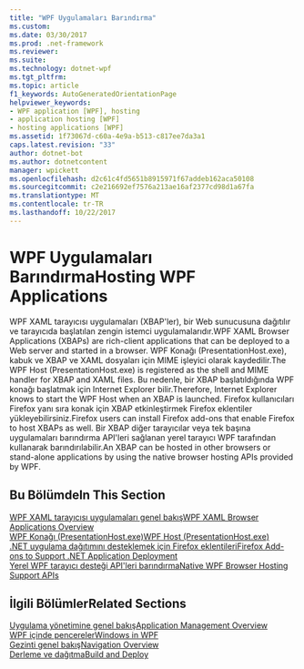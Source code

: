 ```yaml
---
title: "WPF Uygulamaları Barındırma"
ms.custom: 
ms.date: 03/30/2017
ms.prod: .net-framework
ms.reviewer: 
ms.suite: 
ms.technology: dotnet-wpf
ms.tgt_pltfrm: 
ms.topic: article
f1_keywords: AutoGeneratedOrientationPage
helpviewer_keywords:
- WPF application [WPF], hosting
- application hosting [WPF]
- hosting applications [WPF]
ms.assetid: 1f73067d-c60a-4e9a-b513-c817ee7da3a1
caps.latest.revision: "33"
author: dotnet-bot
ms.author: dotnetcontent
manager: wpickett
ms.openlocfilehash: d2c61c4fd5651b8915971f67addeb162aca50108
ms.sourcegitcommit: c2e216692ef7576a213ae16af2377cd98d1a67fa
ms.translationtype: MT
ms.contentlocale: tr-TR
ms.lasthandoff: 10/22/2017
---
```

# <a name="hosting-wpf-applications"></a><span data-ttu-id="63424-102">WPF Uygulamaları Barındırma</span><span class="sxs-lookup"><span data-stu-id="63424-102">Hosting WPF Applications</span></span>
<span data-ttu-id="63424-103">WPF XAML tarayıcısı uygulamaları (XBAP'ler), bir Web sunucusuna dağıtılır ve tarayıcıda başlatılan zengin istemci uygulamalarıdır.</span><span class="sxs-lookup"><span data-stu-id="63424-103">WPF XAML Browser Applications (XBAPs) are rich-client applications that can be deployed to a Web server and started in a browser.</span></span> <span data-ttu-id="63424-104">WPF Konağı (PresentationHost.exe), kabuk ve XBAP ve XAML dosyaları için MIME işleyici olarak kaydedilir.</span><span class="sxs-lookup"><span data-stu-id="63424-104">The WPF Host (PresentationHost.exe) is registered as the shell and MIME handler for XBAP and XAML files.</span></span> <span data-ttu-id="63424-105">Bu nedenle, bir XBAP başlatıldığında WPF konağı başlatmak için Internet Explorer bilir.</span><span class="sxs-lookup"><span data-stu-id="63424-105">Therefore, Internet Explorer knows to start the WPF Host when an XBAP is launched.</span></span> <span data-ttu-id="63424-106">Firefox kullanıcıları Firefox yanı sıra konak için XBAP etkinleştirmek Firefox eklentiler yükleyebilirsiniz.</span><span class="sxs-lookup"><span data-stu-id="63424-106">Firefox users can install Firefox add-ons that enable Firefox to host XBAPs as well.</span></span> <span data-ttu-id="63424-107">Bir XBAP diğer tarayıcılar veya tek başına uygulamaları barındırma API'leri sağlanan yerel tarayıcı WPF tarafından kullanarak barındırılabilir.</span><span class="sxs-lookup"><span data-stu-id="63424-107">An XBAP can be hosted in other browsers or stand-alone applications by using the native browser hosting APIs provided by WPF.</span></span>  
  
## <a name="in-this-section"></a><span data-ttu-id="63424-108">Bu Bölümde</span><span class="sxs-lookup"><span data-stu-id="63424-108">In This Section</span></span>  
 [<span data-ttu-id="63424-109">WPF XAML tarayıcısı uygulamaları genel bakış</span><span class="sxs-lookup"><span data-stu-id="63424-109">WPF XAML Browser Applications Overview</span></span>](../../../../docs/framework/wpf/app-development/wpf-xaml-browser-applications-overview.md)  
   [<span data-ttu-id="63424-110">WPF Konağı (PresentationHost.exe)</span><span class="sxs-lookup"><span data-stu-id="63424-110">WPF Host (PresentationHost.exe)</span></span>](../../../../docs/framework/wpf/app-development/wpf-host-presentationhost-exe.md)  
  [<span data-ttu-id="63424-111">.NET uygulama dağıtımını desteklemek için Firefox eklentileri</span><span class="sxs-lookup"><span data-stu-id="63424-111">Firefox Add-ons to Support .NET Application Deployment</span></span>](../../../../docs/framework/wpf/app-development/firefox-add-ons-to-support-net-application-deployment.md)  
  [<span data-ttu-id="63424-112">Yerel WPF tarayıcı desteği API'leri barındırma</span><span class="sxs-lookup"><span data-stu-id="63424-112">Native WPF Browser Hosting Support APIs</span></span>](../../../../docs/framework/wpf/app-development/native-wpf-browser-hosting-support-apis.md)  
  
## <a name="related-sections"></a><span data-ttu-id="63424-113">İlgili Bölümler</span><span class="sxs-lookup"><span data-stu-id="63424-113">Related Sections</span></span>  
 [<span data-ttu-id="63424-114">Uygulama yönetimine genel bakış</span><span class="sxs-lookup"><span data-stu-id="63424-114">Application Management Overview</span></span>](../../../../docs/framework/wpf/app-development/application-management-overview.md)  
  [<span data-ttu-id="63424-115">WPF içinde pencereler</span><span class="sxs-lookup"><span data-stu-id="63424-115">Windows in WPF</span></span>](../../../../docs/framework/wpf/app-development/windows-in-wpf-applications.md)  
  [<span data-ttu-id="63424-116">Gezinti genel bakış</span><span class="sxs-lookup"><span data-stu-id="63424-116">Navigation Overview</span></span>](../../../../docs/framework/wpf/app-development/navigation-overview.md)  
  [<span data-ttu-id="63424-117">Derleme ve dağıtma</span><span class="sxs-lookup"><span data-stu-id="63424-117">Build and Deploy</span></span>](../../../../docs/framework/wpf/app-development/building-and-deploying-wpf-applications.md)
